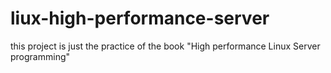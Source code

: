 # liux-high-performance-server
this project is just the  practice  of the book "High performance Linux Server programming"
